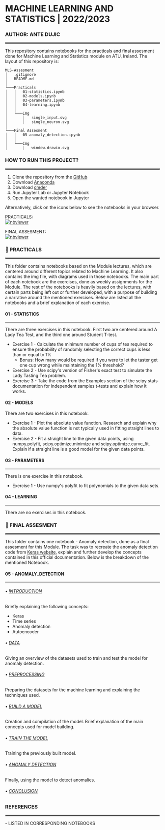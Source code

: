 # MACHINE LEARNING AND STATISTICS | 2022/2023
### AUTHOR: ANTE DUJIC
<hr style="border:2px solid gray"> </hr>

This repository contains notebooks for the practicals and final assesment done for Machine Learning and Statistics module on ATU, Ireland. The layout of this repository is:

```
MLS-Assesment
│   .gitignore
│   README.md                   
│
└───Practicals
│   │   01-statistics.ipynb
│   │   02-models.ipynb
│   │   03-parameters.ipynb
│   │   04-learning.ipynb
│   │   
│   └───Img                     
│       │   single_input.svg
│       │   single_neuron.svg
│   
└───Final Assesment
│   │   05-anomaly_detection.ipynb
│   │   
│   └───Img                     
│       │   window.drawio.svg
```


### HOW TO RUN THIS PROJECT?
<hr style="border:2px solid gray"> </hr>

1. Clone the repository from the [GitHub](https://github.com/AnteDujic/MLS-Assessment)
2. Download [Anaconda](https://docs.anaconda.com/anaconda/install/windows/)
3. Download [cmder](https://cmder.app/)
4. Run Jupyter Lab or Jupyter Notebook
5. Open the wanted notebook in Jupyter

Alternatively, click on the icons below to see the notebooks in your browser.

PRACTICALS: <br>
[![nbviewer](https://raw.githubusercontent.com/jupyter/design/master/logos/Badges/nbviewer_badge.svg)](https://nbviewer.org/github/AnteDujic/MLS-Assessment/tree/main/Practicals/)

FINAL ASSESMENT: <br>
[![nbviewer](https://raw.githubusercontent.com/jupyter/design/master/logos/Badges/nbviewer_badge.svg)](https://nbviewer.org/github/AnteDujic/MLS-Assessment/tree/main/Final%20Assesment/)
    
    
### :file_folder: PRACTICALS
<hr style="border:2px solid gray"> </hr>

This folder contains notebooks based on the Module lectures, which are centered around different topics related to Machine Learning. It also contains the img file, with diagrams used in those notebooks. The main part of each notebook are the exercises, done as weekly assignments for the Module. The rest of the notebooks is heavily based on the lectures, with certain parts being left out or further developed, with a purpose of building a narrative around the mentioned exercises. Below are listed all the notebooks and a brief explanation of each exercise.

#### 01 - STATISTICS
***

There are three exercises in this notebook. First two are centered around A Lady Tea Test, and the third one around Student T-test.
- Exercise 1 - Calculate the minimum number of cups of tea required to ensure the probability of randomly selecting the correct cups is less than or equal to 1%
    - Bonus: How many would be required if you were to let the taster get one cup wrong while maintaining the 1% threshold?
- Exercise 2 - Use scipy's version of Fisher's exact test to simulate the Lady Tasting Tea problem.
- Exercise 3 - Take the code from the Examples section of the scipy stats documentation for independent samples t-tests and explain how it works.

#### 02 - MODELS

There are two exercises in this notebook.

- Exercise 1 - Plot the absolute value function. Research and explain why the absolute value function is not typically used in fitting straight lines to data.
- Exercise 2 - Fit a straight line to the given data points, using numpy.polyfit, scipy.optimize.minimize and scipy.optimize.curve_fit. Explain if a straight line is a good model for the given data points.

#### 03 - PARAMETERS
***

There is one exercise in this notebook.

- Exercise 1 - Use numpy's polyfit to fit polynomials to the given data sets.

#### 04 - LEARNING
***

There are no exercises in this notebook.

### :file_folder: FINAL ASSESMENT
<hr style="border:2px solid gray"> </hr>

This folder contains one notebook - Anomaly detection, done as a final assesment for this Module. The task was to recreate the anomaly detection code from [Keras website](https://keras.io/examples/timeseries/timeseries_anomaly_detection/), explain and further develop the concepts contained in this official documentation. Below is the breakdown of the mentioned Notebook.

#### 05 - ANOMALY_DETECTION
***
###### • <u>INTRODUCTION</u>
Briefly explaining the following concepts:
 - Keras
 - Time series
 - Anomaly detection
 - Autoencoder
 
######  • <u>DATA</u>
Giving an overview of the datasets used to train and test the model for anomaly detection.

###### • <u>PREPROCESSING</u>
Preparing the datasets for the machine learning and explaining the techniques used.

###### • <u>BUILD A MODEL</u>
Creation and compilation of the model. Brief explanation of the main concepts used for model building.

###### • <u>TRAIN THE MODEL</u>
Training the previously built model.

###### • <u>ANOMALY DETECTION</u>
Finally, using the model to detect anomalies.

###### • <u>CONCLUSION</u>


### REFERENCES
<hr style="border:2px solid gray"> </hr>
- LISTED IN CORRESPONDING NOTEBOOKS